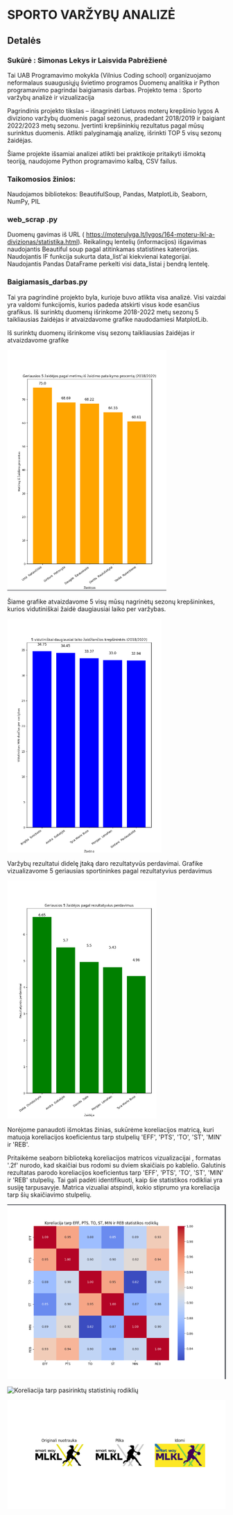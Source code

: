 # SPORTO VARŽYBŲ ANALIZĖ

## Detalės

### Sukūrė : Simonas Lekys ir Laisvida Pabrėžienė

Tai UAB Programavimo mokykla (Vilnius Coding school) organizuojamo neformalaus suaugusiųjų švietimo
programos Duomenų analitika ir Python programavimo pagrindai baigiamasis darbas.
Projekto tema : Sporto varžybų analizė ir vizualizacija

Pagrindinis projekto tikslas – išnagrinėti Lietuvos moterų krepšinio lygos A diviziono varžybų duomenis
pagal sezonus, pradedant 2018/2019 ir baigiant 2022/2023 metų sezonu.
Įvertinti krepšininkių  rezultatus pagal mūsų surinktus duomenis.
Atlikti palyginamąją analizę, išrinkti TOP 5 visų sezonų žaidėjas.

Šiame projekte išsamiai analizei atlikti bei praktikoje pritaikyti išmoktą teoriją, naudojome Python
programavimo kalbą, CSV failus.

### Taikomosios žinios:
Naudojamos bibliotekos: BeautifulSoup, Pandas, MatplotLib, Seaborn, NumPy, PIL

### web_scrap .py 

Duomenų gavimas iš URL ( https://moterulyga.lt/lygos/164-moteru-lkl-a-divizionas/statistika.html). 
Reikalingų lentelių (informacijos) išgavimas naudojantis Beautiful soup pagal atitinkamas statistines katerorijas.
Naudojantis IF funkcija sukurta data_list'ai kiekvienai kategorijai.
Naudojantis Pandas DataFrame perkelti visi data_listai į bendrą lentelę.

### Baigiamasis_darbas.py

Tai yra pagrindinė projekto byla, kurioje buvo atlikta visa analizė. Visi vaizdai yra valdomi funkcijomis, kurios padeda atskirti visus kode esančius grafikus.
Iš surinktų duomenų išrinkome 2018-2022 metų sezonų 5 taikliausias žaidėjas ir atvaizdavome grafike naudodamiesi MatplotLib.


Iš surinktų duomenų išrinkome visų sezonų taikliausias žaidėjas ir atvaizdavome grafike

![Top 5 taiklausios žaidėjos 2018-2022 metais](https://github.com/Laisvida/Final_project/blob/main/Top%205%20pagal%20metim%C5%B3%20pataikymo%20procent%C4%85.PNG)


Šiame grafike atvaizdavome 5 visų mūsų nagrinėtų sezonų krepšininkes, kurios vidutiniškai žaidė daugiausiai laiko per varžybas.

![Top 5 daugiausia laiko žaidžiančios žaidėjos](https://github.com/Laisvida/Final_project/blob/main/Top%205%20daugiausiai%20laiko%20%C5%BEaid%C5%BEian%C4%8Dios%20krep%C5%A1inink%C4%97s.PNG)


Varžybų rezultatui didelę įtaką daro rezultatyvūs perdavimai. Grafike vizualizavome 5 geriausias sportininkes pagal rezultatyvius perdavimus 


![Top 5 pagal rezultatyvius perdavimus](https://github.com/Laisvida/Final_project/blob/main/Top%205%20pagal%20rezultatyvius%20perdavimus.PNG)


Norėjome panaudoti išmoktas žinias, sukūrėme koreliacijos matricą, kuri matuoja koreliacijos koeficientus tarp stulpelių 'EFF', 'PTS', 'TO', 'ST', 'MIN' ir 'REB'.

Pritaikėme seaborn biblioteką koreliacijos matricos vizualizacijai , formatas '.2f' nurodo, kad skaičiai bus rodomi su dviem skaičiais po kablelio.
Galutinis rezultatas parodo koreliacijos koeficientus tarp 'EFF', 'PTS', 'TO', 'ST', 'MIN' ir 'REB' stulpelių. Tai gali padėti identifikuoti, kaip šie statistikos rodikliai yra susiję tarpusavyje.
Matrica vizualiai atspindi, kokio stiprumo yra koreliacija tarp šių skaičiavimo stulpelių.


![Koreliacija tarp pasirinktų statistinių rodiklių](https://github.com/Laisvida/Final_project/blob/main/Koreliacija%20tarp%20pasirinkt%C5%B3%20statistini%C5%B3%20rodikli%C5%B3.PNG)

![Koreliacija tarp pasirinktų statistinių rodiklių](./main/Koreliacija%20tarp%20pasirinkt%C5%B3%20statistini%C5%B3%20rodikli%C5%B3.PNG)





![Logotipas](https://github.com/Laisvida/Final_project/blob/main/Logo.PNG)







